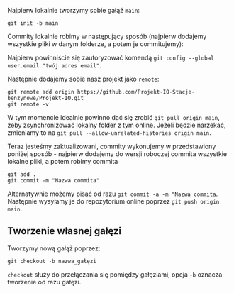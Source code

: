 Najpierw lokalnie tworzymy sobie gałąź `main`:
```
git init -b main
```
Commity lokalnie robimy w następujący sposób (najpierw dodajemy wszystkie pliki w danym folderze, a potem je commitujemy):

Najpierw powinniście się zautoryzować komendą `git config --global user.email "twój adres email"`.

Następnie dodajemy sobie nasz projekt jako `remote`:
```
git remote add origin https://github.com/Projekt-IO-Stacje-benzynowe/Projekt-IO.git
git remote -v
```

W tym momencie idealnie powinno dać się zrobić `git pull origin main`, żeby zsynchronizować lokalny folder z tym online.
Jeżeli będzie narzekać, zmieniamy to na `git pull --allow-unrelated-histories origin main`.

Teraz jesteśmy zaktualizowani, commity wykonujemy w przedstawiony poniżej sposób - najpierw dodajemy do wersji roboczej commita wszystkie lokalne pliki, a potem robimy commita
```
git add .
git commit -m "Nazwa commita"
```
Alternatywnie możemy pisać od razu `git commit -a -m "Nazwa commita`.
Następnie wysyłamy je do repozytorium online poprzez `git push origin main`.

## Tworzenie własnej gałęzi

Tworzymy nową gałąż poprzez:
```
git checkout -b nazwa_gałęzi
```

`checkout` służy do przełączania się pomiędzy gałęziami, opcja `-b` oznacza tworzenie od razu gałęzi.